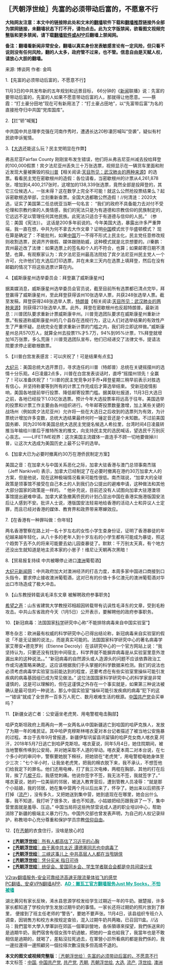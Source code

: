  <h2>〖兲朝浮世绘〗先富的必须带动后富的，不愿意不行</h2> <p class="notice"><b>大陆网友注意：本文中的链接除此处和文末的<a href="https://github.com/bannedbook/fanqiang" >翻墙</a>软件下载和<a href="https://github.com/killgcd/justmysocks/blob/master/README.md">翻墙推荐</a>链接外全部为禁网链接，未翻墙状态下打不开，请勿点击。此为文字版禁闻，欲看图文视频完整版和更多禁闻，请下载<a href="https://github.com/bannedbook/fanqiang">翻墙软件或APP</a>后翻墙上禁闻网。</p><p>备注：翻墙看新闻非常安全，翻墙以真实身份发表敏感言论有一定风险，但只看不说则没有任何风险，翻的人太多，政府管不过来，也不管。信息自由是天赋人权，请放心大胆的翻墙。</b></p>  <div class="entry"> <p>来源:&nbsp;博谈网                            作者:&nbsp;金鸣                           </p> <p>1.【先富的必须带动后富的，不愿意不行】</p> <p></p> <p>11月3日的中共发布新的五年规划和远景目标， 66分钟的《<span class='wp_keywordlink_affiliate'><a href="https://www.bannedbook.org/" title="新闻">新闻</a></span>联播》说：先富的要带动后富的，先富的人如果不愿意带动后富的人，那就得让他愿意。——蔡霞：“打土豪分田地”现在可有新用法了：“打土豪占田地”，以“先富带后富”为名的直接抢夺归中共国“党库国库”。</p> <p>2.【拦“轿”喊冤】</p> <p></p> <p>中共国中共总理李克强在河南作秀时，遭遇长达20秒凄厉喊叫“空袭”，疑似有村民欲申诉冤情。</p> <p>3.【<a href="https://www.bannedbook.org/bnews/tag/%e5%a4%a7%e9%80%89/" class="st_tag internal_tag" rel="tag" title="标签 大选 下的日志">大选</a>还能这么玩？民主党明显在作弊】</p> <p></p>  <p>弗吉尼亚Fairfax County 刚刚宣布发生错误，他们将从弗吉尼亚州减去投给拜登的100,000假票！宾夕法尼亚州丢失三十万张选票，视频显示在一辆货车里面和附近发现大量被撕毁的投<span class='wp_keywordlink'><a href="https://www.bannedbook.org/bnews/comments/20200816/1381118.html" title="天目所见：川普将再赢总统大选 共和党掌参众两院" target="_blank">川普</a></span>【相关阅读:<a href='https://www.bannedbook.org/bnews/comments/20200816/1381123.html' target='_blank'>天目所见：武汉肺炎的两种来源</a>】的选票。看看民主党在密歇根州的造假：各位请看，当密歇根州的计票从4,261,878张，增加到4,400,217张时，这增加的138,339张选票，竟然全部是投拜登的，其它三位候选人，一张未得？这在数学上完全不可能！就这么公然抢投票结果么？起诉密歇根选举部，立刻重新查票。全国大选都敢公然造假！//何清涟：2020大选，证实了美国第二任总统亚当斯一句名言： “我们的政府不具备能力去对付不受伦理和宗教约束的人类情感，我们的宪法只是为有道德和宗教信仰的民族制定的，它远远不足以管理任何其他民族。此宪法只适合于有道德与信仰的人民。” （参见：美国《宪法》）。 这话是200多年前说的。今年美国大选，暴露出许多严重弊端，我一直在想，中共为何不拿去大作文章？证明<span class='wp_keywordlink_affiliate'><a href="https://www.bannedbook.org/" title="中国" target="_blank">中国</a></span>模式优于华盛顿模式？ 现在算是确定了：不能批判，如果<a href="https://www.bannedbook.org/bnews/tag/%E4%B8%AD%E5%9B%BD/" class="st_tag internal_tag" rel="tag" title="标签 中国 下的日志">中国</a>万一不得不形式上民主化，民主党任意修改规则收割选票，民调齐齐做假、媒体跟随助威，这种模式就是北京想要的。//秦鹏：宾州最近改了法律：如果选票上的签名和个人的不符合，也算；如果邮寄日期不清楚，也算。有观察家认为：宾夕法尼亚州最高法院给了宾夕法尼亚州民主党人一个许可，允许他们在大选后打印选票，并在未来三天内在选票上填拜登，然后在没有邮戳的情况下将这些选票计算在内。</p> <p>4.【威斯康星州选举委员会：拜登赢了威斯康星州】</p> <p></p> <p>据美媒消息，威斯康星州选举委员会官员说，截至目前所有选票都已清点完毕，拜登赢得了威斯康星州，至此拜登获得该州10张选举人票，共获248张选举人票。截至发稿，拜登获得248张选举人票，<span class='wp_keywordlink'><a href="https://www.bannedbook.org/bnews/comments/20200816/1381118.html" title="天目所见：川普将再赢总统大选 共和党掌参众两院" target="_blank">特朗普</a></span>【相关阅读:<a href='https://www.bannedbook.org/bnews/comments/20200816/1381123.html' target='_blank'>天目所见：武汉肺炎的两种来源</a>】则获得213张选举人票。此外，拜登在密歇根州也反超特朗普。最新消息：川普团队要求重新计票威斯康辛州。川普竞选团队要求在威斯康星州重新计票。&#8221;有报道称威斯康星州的几个县存在违规行为，这让人们对选举结果的有效性产生了严重怀疑。总统完全在要求重新计票的门槛之内，我们将立即这样做。&#8221;威斯康星州总共570万人，就算全州去投票1%才5.7万，94%到95%计票，1%拜登就增加16万张票，多么荒唐！川普竞选团队宣布，他们已经递交了法律文书，提请法院要求停止密歇根数票。</p> <p>5.【川普白宫发表感言：可以庆祝了！可是结果有点玄】</p> <p></p> <p><span class='wp_keywordlink_affiliate'><a href="http://www.epochtimes.com/" title="大纪元" target="_blank">大纪元</a></span>：美国总统大选开票日，寻求连任的川普（特郎普）总统在关键摇摆州的选情十分乐观。4日凌晨2点多，川普在白宫发表谈话时，直呼“摇摆州领先！全赢了！可以准备庆祝了！”川普的民主党竞争对手乔•拜登星期三稍早前表示对胜选有信心，并坚持称要等到所有的计票工作完成后才算选举结束。 受新冠疫情影响，美国各地提前举行投票、降低邮寄投票门槛。据美联社报道，11月3日大选日之前，各地已经投下1.03亿张选票。预计今年大选投票率将远高于往年。美国选举的投票和计票工作主要由各州组织进行。今年邮寄投票数量激增，加上某些关键的战场州（例如宾夕法尼亚州）允许将一些在大选日之后收到的选票列为有效，为计票统计增加许多变数，总统大选结果最终何时一锤定音还是个未知数。不过前美国国务卿、同为2016年美国总统大选民主党提名候选人希拉里，台湾时间4日凌晨转推当年输给川普后于推特所发的推文，向支持民主党的选民喊话，望选民千万别灰心丧志。——LIFETIME视界：这次美国主流媒体一直连手不顾一切地要做掉川普，让这次大选成为美国历史上最不公平的选举。</p> <p>6.【加拿大已为必要时撤离约30万在港侨民制定方案】</p> <p></p>  <p>美国之音：在加拿大与中国关系恶化之际，加拿大驻香港与澳门总领事南杰瑞（Jeff Nankivell) 表示，加拿大已经制定了在必要时撤离在港约30万加拿大人的方案，但是他说，现在这种极端情况看来可能性很低。南杰瑞说，“加拿大的全球政策是领事馆不接受在自己本土的人到我们办公提出的避难申请，这种做法和其他大部分国家的政策是一样的。 ” 他补充说，目前还没有人试图向加拿大驻港澳领事馆提出避难申请。加拿大紧急撤离侨民的计划凸显出中国在香港实施港版国安法后让人感到不安。批评人士说，港版国安法轻易地给香港的活动人士和异议人士定罪，而且已经对香港的媒体、教育界和政界带来寒蝉效应。</p> <p>7.【在香港有一种罪叫做：你年轻】</p> <p></p> <p>两名香港警察在路上对一名十岁左右的女性小学生查身份证，证明了香港暴徒的年纪越来越年轻化，从八十多的老年人到十岁左右的小学生都有可能成为暴徒，照这个趋势下去不久的将来可能要去幼儿园查暴徒了。默默：千万别太天真，有个地方还没出生就知道是地主资本家的小崽子！维尼让天朝再次黑暗！</p> <p>8.【贸易报复持续 中共被曝停止进口<a href="https://www.bannedbook.org/bnews/tag/%e6%be%b3%e6%b4%b2/" class="st_tag internal_tag" rel="tag" title="标签 澳洲 下的日志">澳洲</a>葡萄酒】</p> <p></p> <p><span class='wp_keywordlink_affiliate'><a href="http://www.epochtimes.com/" title="大纪元新闻网" target="_blank">大纪元新闻网</a></span>：中共政府加大对澳洲经济的打击力度，本周多家中国进口商接到口头指令，要求停止接收澳洲葡萄酒，这对已有的价值十多亿澳元的澳洲葡萄酒对华出口市场造成了极大冲击。</p> <p>9.【山东教授转载讽毛泽东文章 被解聘政府参事职务】</p> <p></p>  <p><span class='wp_keywordlink_affiliate'><a href="https://www.soundofhope.org" title="希望之声" target="_blank">希望之声</a></span>：山东省建筑大学教授邓相超因转载带有讥讽性毛泽东的文章，受到毛粉攻击。中共山东省政府今天（1月5日）公开表示，要解聘他的政府参事职务。</p> <p>10.【新冠病毒：法国国家<span class='wp_keywordlink'><a href="https://www.bannedbook.org/forum11/topic309.html" title="禁片：“科学”的棍子" target="_blank">科学</a></span>研究中心称“不能排除病毒来自中国实验室”】</p> <p></p> <p>寒冬杂志：欧洲最有权威的科学研究中心已得出结论称，新冠病毒来自实验室的假说「不是无证据的说法」，而是真实可能的。法国国家科学研究中心的著名病毒学家艾蒂安•德克罗利（Etienne Decroly）在该研究中心的一个官方网站上说：“我坚持认为，只要还没有找到中间宿主，科学界就不能摒弃病毒是从实验室里意外泄漏出来的这种说法。。” “新冠病毒的自然源头或人造源头的问题不应该依靠政治工作或沟通策略来确定。这应该根据我们手头掌握的科学数据来检测。我们的说法也必须考虑病毒学实验室当前能达到的程度，还要考虑在有些实验室里操纵可能引发疾病的病毒基因组已成为常见做法。” 这位法国国家科学研究中心的科学家是非常谨慎的，这是可以理解的，但在这谨慎之外存在一个事实就是，如果第三种说法被确认是最可信的一种说法，那么中国实验室“操纵可能引发疾病的病毒”犯下的这一“错误”就成了全世界一百多万人死亡、数月艰难生活的根源。<a href="https://www.bannedbook.org/bnews/tag/%e4%b8%ad%e5%9b%bd%e5%85%b1%e4%ba%a7%e5%85%9a/" class="st_tag internal_tag" rel="tag" title="标签 中国共产党 下的日志">中国共产党</a>会买单吗？</p> <p>11.【新疆女逃亡者：公安逼坐老虎凳、用电警棍电击胸部】</p> <p></p> <p>哈萨克斯坦政府上周再向一男一女两名从中国新疆逃亡到哈国的哈萨克族人，发放了为期一年的难民证。其中哈萨克穆斯林喀衣夏对本台记者描述了被当地公安施暴的过程。本台于去年9月曾报道，新疆伊犁巩留县巩留镇的哈萨克女商人喀衣夏.阿汗，2018年5月7日逃亡到哈萨克斯坦。喀衣夏说，同年5月4日，她住院期间，被当地警察传唤到公安局，并对她采取不人道的举动。喀衣夏本周二对本台说，在七个多小时的审问中，警察要她脱下棉袄，把她锁在“老虎凳”，用电警棍电她身体至少三次：“七个半小时，让我坐老虎凳，把我的棉衣脱下来，我不承认，不想签他们给我定下的罪名。他们还用电棒，打了我三次电棒，两棍在胸部，其他的打在后背，挨了几<span class='wp_keywordlink'><a href="https://www.bannedbook.org/forum11/topic309.html" title="禁片：“科学”的棍子" target="_blank">棍子</a></span>后，我感觉刺痛。他说你签字不签，我无法不签，我就签字了。” 喀衣夏说，她的一位美丽的邻居，被送入教育营后，遭到管教人员凌辱：“就是那个小姑娘，我的邻居，她在集中营两个月以后出来了，怀孕了。她出来以后把孩子打掉（<a href="https://www.bannedbook.org/bnews/tag/%E6%B5%81%E4%BA%A7/" class="st_tag internal_tag" rel="tag" title="标签 流产 下的日志">流产</a>），没有多久，又把她送到集中营，她到底现在在哪里，她会出什么事，我不知道，我打听了很多次，谁也不知道。小姑娘把经历跟我讲了一下，集中营里面就是羞辱、压迫。” 中国当局将这些拘禁营说成人道的职业培训中心，帮助消除了新疆的极端主义暴力行为。中国外交部也曾发表声明，为自己的人权记录辩护，称教培中心充分尊重和保护学员宗教<span class='wp_keywordlink'><a href="https://www.bannedbook.org/forum11/topic307.html" title="禁片：在中国宗教信仰自由吗？" target="_blank">信仰自由</a></span>。</p> <p>12.【在<a href="https://www.bannedbook.org/bnews/tag/%e5%85%b2%e6%9c%9d/" class="st_tag internal_tag" rel="tag" title="标签 兲朝 下的日志">兲朝</a>的衣食住行，没啥是放心的】</p> <p></p>  <ul class='op-related-articles' title='相关阅读'> <li><a href='https://www.bannedbook.org/bnews/ssgc/20201104/1425373.html' target='_blank'>〖<b>兲朝浮世绘</b>〗所有人都高估了习近平的心胸</a></li> <li><a href='https://www.bannedbook.org/bnews/ssgc/20201103/1424695.html' target='_blank'>〖<b>兲朝浮世绘</b>〗由于离中共太近 谭德塞同志也中病毒了</a></li> <li><a href='https://www.bannedbook.org/bnews/ssgc/20201102/1424157.html' target='_blank'>〖<b>兲朝浮世绘</b>〗三峡这事儿上 中共高层人人都在当甩锅侠</a></li> <li><a href='https://www.bannedbook.org/bnews/ssgc/20201031/1423158.html' target='_blank'>〖<b>兲朝浮世绘</b>〗凭分买米 指日可待</a></li> <li><a href='https://www.bannedbook.org/bnews/ssgc/20201030/1422539.html' target='_blank'>〖<b>兲朝浮世绘</b>〗统促会、爱国同乡会、学生学者联合会都是中共间谍分支</a></li> </ul> <p class="texttj"> <a href="https://www.bannedbook.org/forum23/topic22702.html" target="_blank">V2ray翻墙服务-安全可靠经济高速无限流量体验飞的感觉</a><br/> <a href="https://github.com/bannedbook/fanqiang/wiki/%E7%A6%81%E9%97%BB%E7%BD%91%E5%AE%89%E5%8D%93%E7%BF%BB%E5%A2%99%E6%96%B0%E9%97%BBAPP" target="_blank">PC翻墙、安卓VPN翻墙APP</a>、<span onclick="window.open('https://github.com/killgcd/justmysocks/blob/master/README.md')" style="font-weight:bold;color:#00A191;cursor:pointer;text-decoration:underline;outline:none">AD：搬瓦工官方翻墙服务Just My Socks，不怕被墙</span></p><p>湖北黄冈有家长反映，浠水县思源学校发给学生过期近一年的牛奶。据楚报，许多家长都知道了学校向学生发放过期牛奶的事情。一家长还将过期奶的照片放到了群里， 便接到了班主任老师的“警告”，要她不要声张。11月4日，该县组织专班介入调查，因销售方和校方未按规定查验，混入过期牛奶共两箱，已召回11盒。//沾马：我們當年大學入學軍訓在郊區一個軍訓營地，各係領導來探望，我們係送來的是過期牛奶，我們宿舍有個女孩牛奶過敏，把她的一盒也給我了，我當年也是不敢相信是過期的，就喝了，差點沒拉死過去，在軍營小診所看病的都是我們係的，我一邊拉還得一邊照顧另一個拉得次數沒我多但高燒不退的。</p><a name='sharetosocial'></a>       <div><b>本文的图文或视频完整版</b>：<a href='https://www.bannedbook.org/bnews/ssgc/20201105/1425987.html'>〖兲朝浮世绘〗先富的必须带动后富的，不愿意不行</a></div>  </div><!--END ENTRY--> <div class="postfooter"> <div>本文标签：<a href="https://www.bannedbook.org/bnews/tag/%E4%B8%AD%E5%9B%BD/" rel="tag">中国</a>, <a href="https://www.bannedbook.org/bnews/tag/%e4%b8%ad%e5%9b%bd%e5%85%b1%e4%ba%a7%e5%85%9a/" rel="tag">中国共产党</a>, <a href="https://www.bannedbook.org/bnews/tag/%e5%85%b1%e4%ba%a7%e5%85%9a/" rel="tag">共产党</a>, <a href="https://www.bannedbook.org/bnews/tag/%e5%85%b2%e6%9c%9d/" rel="tag">兲朝</a>, <a href="https://www.bannedbook.org/bnews/tag/%e5%85%b2%e6%9c%9d%e6%b5%ae%e4%b8%96%e7%bb%98/" rel="tag">兲朝浮世绘</a>, <a href="https://www.bannedbook.org/bnews/tag/%e5%a4%a7%e9%80%89/" rel="tag">大选</a>, <a href="https://www.bannedbook.org/bnews/tag/%E6%B5%81%E4%BA%A7/" rel="tag">流产</a>, <a href="https://www.bannedbook.org/bnews/tag/%E6%B5%AE%E4%B8%96%E7%BB%98/" rel="tag">浮世绘</a>, <a href="https://www.bannedbook.org/bnews/tag/%e6%be%b3%e6%b4%b2/" rel="tag">澳洲</a></div>  </div><!--END POSTFOOTER--> 